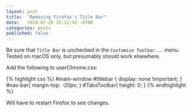 ```yaml
---
layout: post
title:  "Removing Firefox's Title Bar"
date:   2018-07-26 15:12:42 -0700
categories: posts
published: false
---
```


Be sure that `Title Bar` is unchecked in the `Customize Toolbar...` menu. Tested on macOS only, but presumably should work elsewhere.

Add the following to userChrome.css:

{% highlight css %}
#main-window #titlebar {
    display: none !important;
}
#nav-bar{
    margin-top: -20px;
}
#TabsToolbar{
    height: 0;
}
{% endhighlight %}

Will have to restart Firefox to see changes.